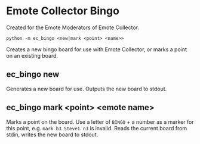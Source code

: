 # Emote Collector Bingo
Created for the Emote Moderators of Emote Collector.

`python -m ec_bingo <new|mark <point> <name>>`

Creates a new bingo board for use with Emote Collector,
or marks a point on an existing board.

## ec_bingo new
Generates a new board for use. Outputs the new board to stdout.

## ec_bingo mark <point\> <emote name\>
Marks a point on the board. Use a letter of `BINGO` + a number
as a marker for this point, e.g. `mark b3 Steve1`.
`n3` is invalid. Reads the current board from stdin, writes the new board to stdout.


